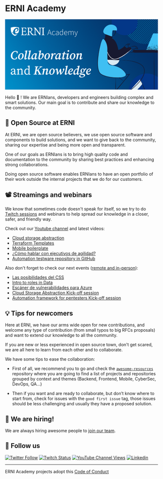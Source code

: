 # ERNI Academy

[![ERNI Academy Social Banner](/assets/erni-social-banner-github.png)](https://betterask.erni)

Hello 👋 ! We are ERNIans, developers and engineers building complex and smart solutions. Our main goal is to contribute and share our knowledge to the community.

## 🌈 Open Source at ERNI

At ERNI, we are open source believers, we use open source software and components to build solutions, and we want to give back to the community, sharing our expertise and being more open and transparent.

One of our goals as ERNIans is to bring high quality code and documentation to the community by sharing best practices and enhancing strong collaborations.

Doing open source software enables ERNIans to have an open portfolio of their work outside the internal projects that we do for our customers.

## 📽 Streamings and webinars

We know that sometimes code doesn't speak for itself, so we try to do [Twitch sessions](https://www.twitch.tv/erni_academy) and webinars to help spread our knowledge in a closer, safer, and friendly way.

Check out our [Youtube channel](https://www.youtube.com/channel/UCkdDcxjml85-Ydn7Dc577WQ/featured) and latest videos:

<!-- YOUTUBE-VIDEOS-LIST:START -->
- [Cloud storage abstraction](https://www.youtube.com/watch?v=r_S_YrW2bPY)
- [Terraform Templates](https://www.youtube.com/watch?v=3TnmFST9Bdg)
- [Mobile boilerplate](https://www.youtube.com/watch?v=vDqvaRetEKo)
- [¿Cómo hablar con ejecutivos de agilidad?](https://www.youtube.com/watch?v=Led_VxAlSdM)
- [Automation testware repository in GitHub](https://www.youtube.com/watch?v=7Sjcy5hh9rg)
<!-- YOUTUBE-VIDEOS-LIST:END -->

Also don't forget to check our next events ([remote and in-person](https://www.eventbrite.es/o/erni-30130841744)):

<!-- EVENTBRITE-EVENTS-LIST:START -->
- [Las posibilidades del CSS](https://www.eventbrite.es/e/registro-las-posibilidades-del-css-433531613727)
- [Intro to roles in Data](https://www.eventbrite.es/e/intro-to-roles-in-data-registration-433594562007)
- [Escáner de vulnerabilidades para Azure](https://www.eventbrite.es/e/registro-escaner-de-vulnerabilidades-para-azure-429025395507)
- [Cloud Storage Abstraction Kick-off session](https://www.eventbrite.es/e/cloud-storage-abstraction-kick-off-session-registration-388013838837)
- [Automation framework for pentesters Kick-off session](https://www.eventbrite.es/e/automation-framework-for-pentesters-kick-off-session-registration-388029204797)
<!-- EVENTBRITE-EVENTS-LIST:END -->

## 💡 Tips for newcomers

Here at ERNI, we have our arms wide open for new contributions, and welcome any type of contribution (from small typos to big RFCs proposals) and want to extend our knowledge to all the community.

If you are new or less experienced in open source town, don't get scared, we are all here to learn from each other and to collaborate.

We have some tips to ease the collaboration:

- First of all, we recommend you to go and check the [`awesome-resources`](https://github.com/ERNI-Academy/awesome-resources) repository where you are going to find a list of projects and repositories grouped by context and themes (Backend, Frontend, Mobile, CyberSec, DevOps, QA…)

- Then if you want and are ready to collaborate, but don’t know where to start from, check for issues with the `good first issue` tag, those issues should be less challenging and usually they have a proposed solution.

## 🚀 We are hiring!

We are always hiring awesome people to [join our team](https://www.betterask.erni/all-jobs/).

## 🍿 Follow us

[![Twitter Follow](https://img.shields.io/twitter/follow/ERNI?style=social)](https://www.twitter.com/ERNI)
[![Twitch Status](https://img.shields.io/twitch/status/erni_academy?label=ERNI%20Academy&style=social)](https://www.twitch.tv/erni_academy)
[![YouTube Channel Views](https://img.shields.io/youtube/channel/views/UCkdDcxjml85-Ydn7Dc577WQ?label=ERNI%20Academy&style=social)](https://www.youtube.com/channel/UCkdDcxjml85-Ydn7Dc577WQ)
[![Linkedin](https://img.shields.io/badge/linkedin-31k-green?style=social&logo=Linkedin)](https://www.linkedin.com/company/erni)

---

ERNI Academy projects adopt this [Code of Conduct](https://github.com/ERNI-Academy/awesome-resources/blob/main/CODE_OF_CONDUCT.md)
